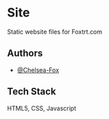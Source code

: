 # Site

Static website files for Foxtrt.com

## Authors

- [@Chelsea-Fox](https://www.github.com/Chelsea-Fox)

## Tech Stack

HTML5, CSS, Javascript
